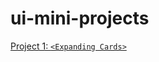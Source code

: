 # ui-mini-projects

[Project 1: `<Expanding Cards>`](https://github.com/abhisaini880/ui-mini-projects/static/p1_demo.mov)

